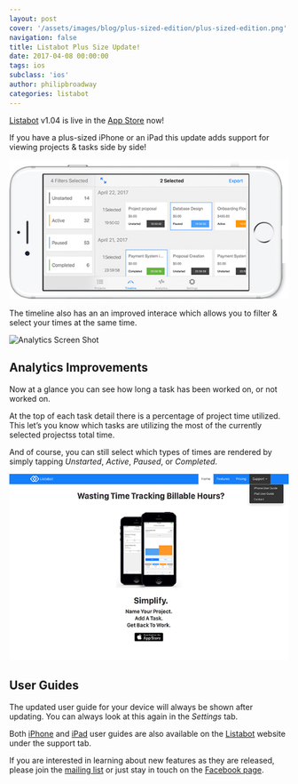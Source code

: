 ```yaml
---
layout: post
cover: '/assets/images/blog/plus-sized-edition/plus-sized-edition.png'
navigation: false
title: Listabot Plus Size Update!
date: 2017-04-08 00:00:00
tags: ios
subclass: 'ios'
author: philipbroadway
categories: listabot
---
```


<a href="http://www.listabot.com">Listabot</a> v1.04 is live in the <a href="https://itunes.apple.com/us/app/listabot/id1212689677">App Store</a> now!

If you have a plus-sized iPhone or an iPad this update adds support for viewing projects &amp; tasks side by side!

<img src="assets/images/blog/plus-sized-edition/timeline-iphone-plus.jpg" alt="Timeline Screen Shot" />

The timeline also has an an improved interace which allows you to filter &amp; select your times at the same time.

<img src="assets/images/blog/plus-sized-edition/analytics-update.png" alt="Analytics Screen Shot" />

<h2 id="analytics-improvements">Analytics Improvements</h2>

Now at a glance you can see how long a task has been worked on, or not worked on.

At the top of each task detail there is a percentage of project time utilized. 
This let’s you know which tasks are utilizing the most of the currently selected projectss total time.

And of course, you can still select which types of times are rendered by simply tapping <em>Unstarted</em>, <em>Active</em>, <em>Paused</em>, or <em>Completed</em>.

<img src="assets/images/blog/plus-sized-edition/user-guides.png" alt="User Guides Screen Shot" />

<h2 id="user-guides">User Guides</h2>

The updated user guide for your device will always be shown after updating.
You can always look at this again in the <em>Settings</em> tab.

Both  <a href="http://www.listabot.com/assets/listabot-guide-iphone-1.03.pdf">iPhone</a> and <a href="http://www.listabot.com/assets/listabot-guide-ipad-1.03.pdf">iPad</a> user guides are also available on the <a href="http://www.listabot.com">Listabot</a> website under the support tab.

If you are interested in learning about new features as they are released, please join the <a href="http://eepurl.com/cKCi3n">mailing list</a> or just stay in touch on the <a href="https://www.facebook.com/listabot">Facebook page</a>.

